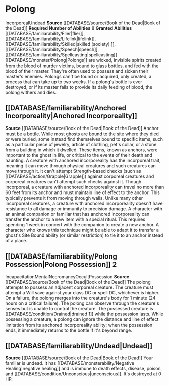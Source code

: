 ﻿---
id: '19'
name: Polong
source: '[[DATABASE/source/Book of the Dead|Book of the Dead]]'

---
# Polong

<span class="item-trait">Incorporeal</span><span class="item-trait">Undead</span>
**Source** [[DATABASE/source/Book of the Dead|Book of the Dead]]
**Required Number of Abilities** 8
**Granted Abilities** [[DATABASE/familiarability/Flier|flier]], [[DATABASE/familiarability/Lifelink|lifelink]], [[DATABASE/familiarability/Skilled|skilled (society)
]], [[DATABASE/familiarability/Speech|speech]], [[DATABASE/familiarability/Spellcasting|spellcasting]]
[[DATABASE/monster/Polong|Polongs]] are wicked, invisible spirits created from the blood of murder victims, bound to glass bottles, and fed with the blood of their master. They're often used to possess and sicken their master's enemies. Polongs can't be found or acquired, only created, a process that can take up to two weeks. If a polong's bottle is ever destroyed, or if its master fails to provide its daily feeding of blood, the polong withers and dies.

## [[DATABASE/familiarability/Anchored Incorporeality|Anchored Incorporeality]]

**Source** [[DATABASE/source/Book of the Dead|Book of the Dead]]
Anchor must be a bottle.
 While most ghosts are bound to the site where they died or were buried, some instead find themselves bound to specific items, such as a particular piece of jewelry, article of clothing, pet's collar, or a stone from a building in which it dwelled. These items, known as anchors, were important to the ghost in life, or critical to the events of their death and haunting.
 A creature with anchored incorporeality has the incorporeal trait, meaning it can move through physical creatures and such creatures can move through it. It can't attempt Strength-based checks (such as [[DATABASE/action/Grapple|Grapple]]) against corporeal creatures and corporeal creatures can't attempt such checks against it. Though incorporeal, a creature with anchored incorporeality can travel no more than 60 feet from its anchor and must maintain line of effect to the anchor. This typically prevents it from moving through walls. Unlike many other incorporeal creatures, a creature with anchored incorporeality doesn't have resistance to all damage or immunity to precision damage.
 A character with an animal companion or familiar that has anchored incorporeality can transfer the anchor to a new item with a special ritual. This requires spending 1 week in concert with the companion to create a new anchor. A character who knows this technique might be able to adapt it to transfer a ghost's Site Bound ability (or similar restriction) to tie it to an anchor instead of a place.

## [[DATABASE/familiarability/Polong Possession|Polong Possession]] <span class="action-icon">2</span>

<span class="item-trait">Incapacitation</span><span class="item-trait">Mental</span><span class="item-trait">Necromancy</span><span class="item-trait">Occult</span><span class="item-trait">Possession</span>
**Source** [[DATABASE/source/Book of the Dead|Book of the Dead]]
The polong attempts to possess an adjacent corporeal creature. The creature must attempt a Will save against your class DC or spell DC, whichever is higher. On a failure, the polong merges into the creature's body for 1 minute (24 hours on a critical failure). The polong can observe through the creature's senses but is unable to control the creature. The possessed creature is [[DATABASE/condition/Drained|drained 1]] while the possession lasts. While possessing a creature, a polong can ignore the distance and line of effect limitation from its anchored incorporeality ability; when the possession ends, it immediately returns to the bottle if it's beyond range.

## [[DATABASE/familiarability/Undead|Undead]]

**Source** [[DATABASE/source/Book of the Dead|Book of the Dead]]
Your familiar is undead. It has [[DATABASE/monsterability/Negative Healing|negative healing]] and is immune to death effects, disease, poison, and [[DATABASE/condition/Unconscious|unconscious]]. It's destroyed at 0 HP.